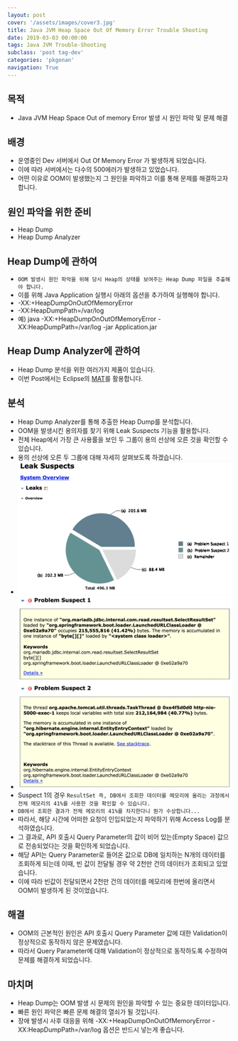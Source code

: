 ```yaml
---
layout: post
cover: '/assets/images/cover3.jpg'
title: Java JVM Heap Space Out Of Memory Error Trouble Shooting
date: 2019-03-03 00:00:00
tags: Java JVM Trouble-Shooting
subclass: 'post tag-dev'
categories: 'pkgonan' 
navigation: True
---
```


## 목적
* Java JVM Heap Space Out of memory Error 발생 시 원인 파악 및 문제 해결


## 배경
* 운영중인 Dev 서버에서 Out Of Memory Error 가 발생하게 되었습니다.
* 이에 따라 서버에서는 다수의 500에러가 발생하고 있었습니다.
* 어떤 이유로 OOM이 발생했는지 그 원인을 파악하고 이를 통해 문제를 해결하고자 합니다.


## 원인 파악을 위한 준비
* Heap Dump
* Heap Dump Analyzer


## Heap Dump에 관하여
* `OOM 발생시 원인 파악을 위해 당시 Heap의 상태를 보여주는 Heap Dump 파일을 추출해야 합니다.`
* 이를 위해 Java Application 실행시 아래의 옵션을 추가하여 실행해야 합니다.
* -XX:+HeapDumpOnOutOfMemoryError 
* -XX:HeapDumpPath=/var/log
* 예) java -XX:+HeapDumpOnOutOfMemoryError -XX:HeapDumpPath=/var/log -jar Application.jar


## Heap Dump Analyzer에 관하여
* Heap Dump 분석을 위한 여러가지 제품이 있습니다.
* 이번 Post에서는 Eclipse의 [MAT](https://www.eclipse.org/mat/)를 활용합니다.


## 분석
* Heap Dump Analyzer를 통해 추출한 Heap Dump를 분석합니다.
* OOM을 발생시킨 용의자를 찾기 위해 Leak Suspects 기능을 활용합니다.
* 전체 Heap에서 가장 큰 사용률을 보인 두 그룹이 용의 선상에 오른 것을 확인할 수 있습니다.
* 용의 선상에 오른 두 그룹에 대해 자세히 살펴보도록 하겠습니다. 
* ![예시](/assets/images/post/OOM_Leak_Suspects.png) 
* ![예시](/assets/images/post/OOM_Leak_Suspects_Detail.png)
* Suspect 1의 경우 `ResultSet 즉, DB에서 조회한 데이터를 메모리에 올리는 과정에서 전체 메모리의 41%를 사용한 것을 확인할 수 있습니다.`
* `DB에서 조회한 결과가 전체 메모리의 41%를 차지한다니 뭔가 수상합니다...`
* 따라서, 해당 시간에 어떠한 요청이 인입되었는지 파악하기 위해 Access Log를 분석하였습니다.
* 그 결과로, API 호출시 Query Parameter의 값이 비어 있는(Empty Space) 값으로 전송되었다는 것을 확인하게 되었습니다.
* 해당 API는 Query Parameter로 들어온 값으로 DB에 일치하는 N개의 데이터를 조회하게 되는데 이때, 빈 값이 전달될 경우 약 2천만 건의 데이터가 조회되고 있었습니다.
* 이에 따라 빈값이 전달되면서 2천만 건의 데이터를 메모리에 한번에 올리면서 OOM이 발생하게 된 것이었습니다.


## 해결
* OOM의 근본적인 원인은 API 호출시 Query Parameter 값에 대한 Validation이 정상적으로 동작하지 않은 문제였습니다.
* 따라서 Query Parameter에 대해 Validation이 정상적으로 동작하도록 수정하여 문제를 해결하게 되었습니다. 


## 마치며
* Heap Dump는 OOM 발생 시 문제의 원인을 파악할 수 있는 중요한 데이터입니다.
* 빠른 원인 파악은 빠른 문제 해결의 열쇠가 될 것입니다.
* 장애 발생시 사후 대응을 위해 -XX:+HeapDumpOnOutOfMemoryError -XX:HeapDumpPath=/var/log 옵션은 반드시 넣는게 좋습니다.
